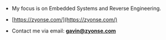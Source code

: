 - My focus is on Embedded Systems and Reverse Engineering.

- [https://zyonse.com/](https://zyonse.com/)

- Contact me via email: **gavin@zyonse.com**
